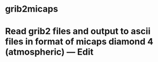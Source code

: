 # grib2micaps
# Read grib2 files and output to ascii files in format of micaps diamond 4 (atmospheric) — Edit

